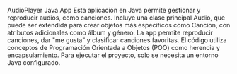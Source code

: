 AudioPlayer Java App
Esta aplicación en Java permite gestionar y reproducir audios, como canciones. Incluye una clase principal Audio, que puede ser extendida para crear objetos más específicos como Cancion, con atributos adicionales como álbum y género. La app permite reproducir canciones, dar "me gusta" y clasificar canciones favoritas. El código utiliza conceptos de Programación Orientada a Objetos (POO) como herencia y encapsulamiento. Para ejecutar el proyecto, solo se necesita un entorno Java configurado.